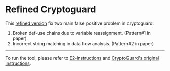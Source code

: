 # Refined Cryptoguard

This [refined version](./) fix two main false positive problem in cryptoguard:

1. Broken def-use chains due to variable reassignment. (Pattern#1 in paper)
2. Incorrect string matching in data flow analysis. (Pattern#2 in paper)



---



To run the tool, please refer to [E2-instructions](./../../../E2-instructions.md) and [CryptoGuard's original instructions](./../cryptoguard-92551ee/README.md).